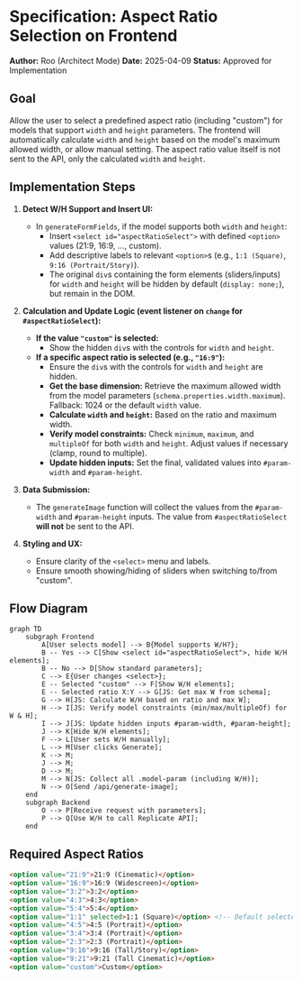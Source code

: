 # Specification: Aspect Ratio Selection on Frontend

**Author:** Roo (Architect Mode)
**Date:** 2025-04-09
**Status:** Approved for Implementation

## Goal

Allow the user to select a predefined aspect ratio (including "custom") for models that support `width` and `height` parameters. The frontend will automatically calculate `width` and `height` based on the model's maximum allowed width, or allow manual setting. The aspect ratio value itself is not sent to the API, only the calculated `width` and `height`.

## Implementation Steps

1.  **Detect W/H Support and Insert UI:**
    *   In `generateFormFields`, if the model supports both `width` and `height`:
        *   Insert `<select id="aspectRatioSelect">` with defined `<option>` values (21:9, 16:9, ..., custom).
        *   Add descriptive labels to relevant `<option>`s (e.g., `1:1 (Square)`, `9:16 (Portrait/Story)`).
        *   The original `div`s containing the form elements (sliders/inputs) for `width` and `height` will be hidden by default (`display: none;`), but remain in the DOM.

2.  **Calculation and Update Logic (event listener on `change` for `#aspectRatioSelect`):**
    *   **If the value `"custom"` is selected:**
        *   Show the hidden `div`s with the controls for `width` and `height`.
    *   **If a specific aspect ratio is selected (e.g., `"16:9"`):**
        *   Ensure the `div`s with the controls for `width` and `height` are hidden.
        *   **Get the base dimension:** Retrieve the maximum allowed width from the model parameters (`schema.properties.width.maximum`). Fallback: 1024 or the default `width` value.
        *   **Calculate `width` and `height`:** Based on the ratio and maximum width.
        *   **Verify model constraints:** Check `minimum`, `maximum`, and `multipleOf` for both `width` and `height`. Adjust values if necessary (clamp, round to multiple).
        *   **Update hidden inputs:** Set the final, validated values into `#param-width` and `#param-height`.

3.  **Data Submission:**
    *   The `generateImage` function will collect the values from the `#param-width` and `#param-height` inputs. The value from `#aspectRatioSelect` **will not** be sent to the API.

4.  **Styling and UX:**
    *   Ensure clarity of the `<select>` menu and labels.
    *   Ensure smooth showing/hiding of sliders when switching to/from "custom".

## Flow Diagram

```mermaid
graph TD
    subgraph Frontend
        A[User selects model] --> B{Model supports W/H?};
        B -- Yes --> C[Show <select id="aspectRatioSelect">, hide W/H elements];
        B -- No --> D[Show standard parameters];
        C --> E{User changes <select>};
        E -- Selected "custom" --> F[Show W/H elements];
        E -- Selected ratio X:Y --> G[JS: Get max W from schema];
        G --> H[JS: Calculate W/H based on ratio and max W];
        H --> I[JS: Verify model constraints (min/max/multipleOf) for W & H];
        I --> J[JS: Update hidden inputs #param-width, #param-height];
        J --> K[Hide W/H elements];
        F --> L[User sets W/H manually];
        L --> M[User clicks Generate];
        K --> M;
        J --> M;
        D --> M;
        M --> N[JS: Collect all .model-param (including W/H)];
        N --> O[Send /api/generate-image];
    end
    subgraph Backend
        O --> P[Receive request with parameters];
        P --> Q[Use W/H to call Replicate API];
    end
```

## Required Aspect Ratios

```html
<option value="21:9">21:9 (Cinematic)</option>
<option value="16:9">16:9 (Widescreen)</option>
<option value="3:2">3:2</option>
<option value="4:3">4:3</option>
<option value="5:4">5:4</option>
<option value="1:1" selected>1:1 (Square)</option> <!-- Default selected -->
<option value="4:5">4:5 (Portrait)</option>
<option value="3:4">3:4 (Portrait)</option>
<option value="2:3">2:3 (Portrait)</option>
<option value="9:16">9:16 (Tall/Story)</option>
<option value="9:21">9:21 (Tall Cinematic)</option>
<option value="custom">Custom</option>
